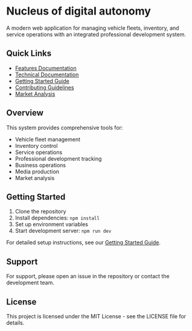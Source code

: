 
# Nucleus of digital autonomy

A modern web application for managing vehicle fleets, inventory, and service operations with an integrated professional development system.

## Quick Links

- [Features Documentation](./docs/FEATURES.md)
- [Technical Documentation](./docs/TECHNICAL.md)
- [Getting Started Guide](./docs/GETTING_STARTED.md)
- [Contributing Guidelines](./docs/CONTRIBUTING.md)
- [Market Analysis](./docs/MARKET_ANALYSIS.md)

## Overview

This system provides comprehensive tools for:
- Vehicle fleet management
- Inventory control
- Service operations
- Professional development tracking
- Business operations
- Media production
- Market analysis

## Getting Started

1. Clone the repository
2. Install dependencies: `npm install`
3. Set up environment variables
4. Start development server: `npm run dev`

For detailed setup instructions, see our [Getting Started Guide](./docs/GETTING_STARTED.md).

## Support

For support, please open an issue in the repository or contact the development team.

## License

This project is licensed under the MIT License - see the LICENSE file for details.
